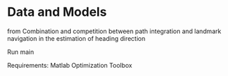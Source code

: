 # Data and Models 
from Combination and competition between path integration and landmark navigation in the estimation of heading direction

Run main

Requirements: Matlab Optimization Toolbox

 
 
